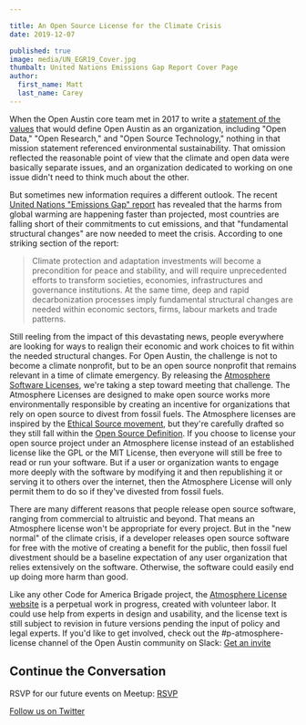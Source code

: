 ```yaml
---

title: An Open Source License for the Climate Crisis
date: 2019-12-07

published: true
image: media/UN_EGR19_Cover.jpg
thumbalt: United Nations Emissions Gap Report Cover Page
author:
  first_name: Matt
  last_name: Carey
---
```


When the Open Austin core team met in 2017 to write a [statement of the values](https://www.open-austin.org/about/#our-roots) that would define Open Austin as an organization, including "Open Data," "Open Research," and "Open Source Technology," nothing in that mission statement referenced environmental sustainability. That omission reflected the reasonable point of view that the climate and open data were basically separate issues, and an organization dedicated to working on one issue didn't need to think much about the other.

But sometimes new information requires a different outlook. The recent [United Nations "Emissions Gap" report](https://www.unenvironment.org/resources/emissions-gap-report-2019) has revealed that the harms from global warming are happening faster than projected, most countries are falling short of their commitments to cut emissions, and that "fundamental structural changes" are now needed to meet the crisis. According to one striking section of the report:

> Climate protection and adaptation investments
> will become a precondition for peace and
> stability, and will require unprecedented efforts to
> transform societies, economies, infrastructures
> and governance institutions. At the same time,
> deep and rapid decarbonization processes imply
> fundamental structural changes are needed within
> economic sectors, firms, labour markets and trade
> patterns.

Still reeling from the impact of this devastating news, people everywhere are looking for ways to realign their economic and work choices to fit within the needed structural changes. For Open Austin, the challenge is not to become a climate nonprofit, but to be an open source nonprofit that remains relevant in a time of climate emergency. By releasing the [Atmosphere Software Licenses](https://www.open-austin.org/atmosphere-license/), we're taking a step toward meeting that challenge. The Atmosphere Licenses are designed to make open source works more environmentally responsible by creating an incentive for organizations that rely on open source to divest from fossil fuels. The Atmosphere licenses are inspired by the [Ethical Source movement](https://ethicalsource.dev/), but they're carefully drafted so they still fall within the [Open Source Definition](https://opensource.org/osd). If you choose to license your open source project under an Atmosphere license instead of an established license like the GPL or the MIT License, then everyone will still be free to read or run your software. But if a user or organization wants to engage more deeply with the software by modifying it and then republishing it or serving it to others over the internet, then the Atmosphere License will only permit them to do so if they've divested from fossil fuels.

There are many different reasons that people release open source software, ranging from commercial to altruistic and beyond. That means an Atmosphere license won't be appropriate for every project. But in the "new normal" of the climate crisis, if a developer releases open source software for free with the motive of creating a benefit for the public, then fossil fuel divestment should be a baseline expectation of any user organization that relies extensively on the software. Otherwise, the software could easily end up doing more harm than good.

Like any other Code for America Brigade project, the [Atmosphere License website](https://www.open-austin.org/atmosphere-license/) is a perpetual work in progress, created with volunteer labor. It could use help from experts in design and usability, and the license text is still subject to revision in future versions pending the input of policy and legal experts. If you'd like to get involved, check out the #p-atmosphere-license channel of the Open Austin community on Slack: [Get an invite](http://slack.open-austin.org/)

## Continue the Conversation

RSVP for our future events on Meetup: [RSVP](http://www.meetup.com/Open-Austin/)

[Follow us on Twitter](https://twitter.com/openaustin?lang=en)

